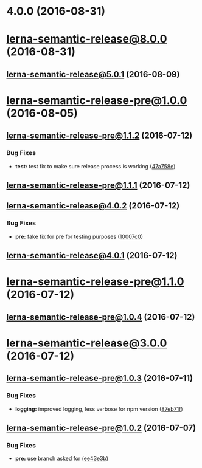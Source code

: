 <a name="4.0.0"></a>
# 4.0.0 (2016-08-31)



<a name="lerna-semantic-release@8.0.0"></a>
# lerna-semantic-release@8.0.0 (2016-08-31)



<a name="lerna-semantic-release@5.0.1"></a>
## lerna-semantic-release@5.0.1 (2016-08-09)



<a name="lerna-semantic-release-pre@1.0.0"></a>
# lerna-semantic-release-pre@1.0.0 (2016-08-05)



<a name="lerna-semantic-release-pre@1.1.2"></a>
## lerna-semantic-release-pre@1.1.2 (2016-07-12)


### Bug Fixes

* **test:** test fix to make sure release process is working ([47a758e](https://github.com/atlassian/lerna-semantic-release/commit/47a758e))



<a name="lerna-semantic-release-pre@1.1.1"></a>
## lerna-semantic-release-pre@1.1.1 (2016-07-12)



<a name="lerna-semantic-release@4.0.2"></a>
## lerna-semantic-release@4.0.2 (2016-07-12)


### Bug Fixes

* **pre:** fake fix for pre for testing purposes ([10007c0](https://github.com/atlassian/lerna-semantic-release/commit/10007c0))



<a name="lerna-semantic-release@4.0.1"></a>
## lerna-semantic-release@4.0.1 (2016-07-12)



<a name="lerna-semantic-release-pre@1.1.0"></a>
# lerna-semantic-release-pre@1.1.0 (2016-07-12)



<a name="lerna-semantic-release-pre@1.0.4"></a>
## lerna-semantic-release-pre@1.0.4 (2016-07-12)



<a name="lerna-semantic-release@3.0.0"></a>
# lerna-semantic-release@3.0.0 (2016-07-12)



<a name="lerna-semantic-release-pre@1.0.3"></a>
## lerna-semantic-release-pre@1.0.3 (2016-07-11)


### Bug Fixes

* **logging:** improved logging, less verbose for npm version ([87eb71f](https://github.com/atlassian/lerna-semantic-release/commit/87eb71f))



<a name="lerna-semantic-release-pre@1.0.2"></a>
## lerna-semantic-release-pre@1.0.2 (2016-07-07)


### Bug Fixes

* **pre:** use branch asked for ([ee43e3b](https://github.com/atlassian/lerna-semantic-release/commit/ee43e3b))



